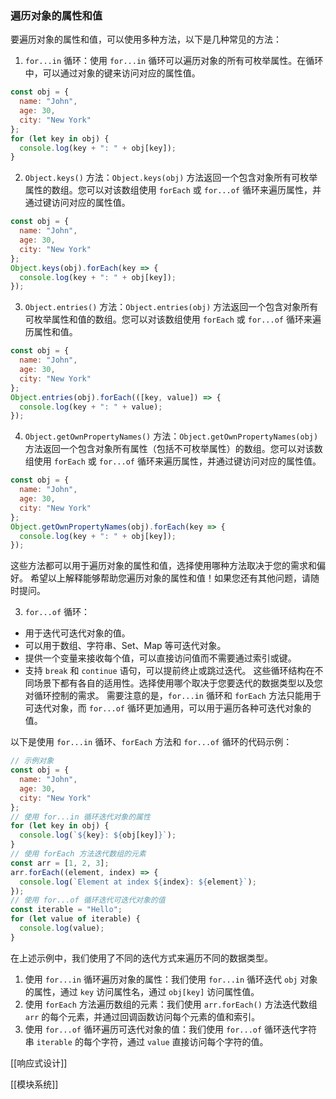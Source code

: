 ### 遍历对象的属性和值
要遍历对象的属性和值，可以使用多种方法，以下是几种常见的方法：
1. `for...in` 循环：使用 `for...in` 循环可以遍历对象的所有可枚举属性。在循环中，可以通过对象的键来访问对应的属性值。
```javascript
const obj = {
  name: "John",
  age: 30,
  city: "New York"
};
for (let key in obj) {
  console.log(key + ": " + obj[key]);
}
```
2. `Object.keys()` 方法：`Object.keys(obj)` 方法返回一个包含对象所有可枚举属性的数组。您可以对该数组使用 `forEach` 或 `for...of` 循环来遍历属性，并通过键访问对应的属性值。
```javascript
const obj = {
  name: "John",
  age: 30,
  city: "New York"
};
Object.keys(obj).forEach(key => {
  console.log(key + ": " + obj[key]);
});
```
3. `Object.entries()` 方法：`Object.entries(obj)` 方法返回一个包含对象所有可枚举属性和值的数组。您可以对该数组使用 `forEach` 或 `for...of` 循环来遍历属性和值。
```javascript
const obj = {
  name: "John",
  age: 30,
  city: "New York"
};
Object.entries(obj).forEach(([key, value]) => {
  console.log(key + ": " + value);
});
```
4. `Object.getOwnPropertyNames()` 方法：`Object.getOwnPropertyNames(obj)` 方法返回一个包含对象所有属性（包括不可枚举属性）的数组。您可以对该数组使用 `forEach` 或 `for...of` 循环来遍历属性，并通过键访问对应的属性值。
```javascript
const obj = {
  name: "John",
  age: 30,
  city: "New York"
};
Object.getOwnPropertyNames(obj).forEach(key => {
  console.log(key + ": " + obj[key]);
});
```
这些方法都可以用于遍历对象的属性和值，选择使用哪种方法取决于您的需求和偏好。
希望以上解释能够帮助您遍历对象的属性和值！如果您还有其他问题，请随时提问。



3. `for...of` 循环：
- 用于迭代可迭代对象的值。
- 可以用于数组、字符串、Set、Map 等可迭代对象。
- 提供一个变量来接收每个值，可以直接访问值而不需要通过索引或键。
- 支持 `break` 和 `continue` 语句，可以提前终止或跳过迭代。
这些循环结构在不同场景下都有各自的适用性。选择使用哪个取决于您要迭代的数据类型以及您对循环控制的需求。
需要注意的是，`for...in` 循环和 `forEach` 方法只能用于可迭代对象，而 `for...of` 循环更加通用，可以用于遍历各种可迭代对象的值。

以下是使用 `for...in` 循环、`forEach` 方法和 `for...of` 循环的代码示例：
```javascript
// 示例对象
const obj = {
  name: "John",
  age: 30,
  city: "New York"
};
// 使用 for...in 循环迭代对象的属性
for (let key in obj) {
  console.log(`${key}: ${obj[key]}`);
}
// 使用 forEach 方法迭代数组的元素
const arr = [1, 2, 3];
arr.forEach((element, index) => {
  console.log(`Element at index ${index}: ${element}`);
});
// 使用 for...of 循环迭代可迭代对象的值
const iterable = "Hello";
for (let value of iterable) {
  console.log(value);
}
```
在上述示例中，我们使用了不同的迭代方式来遍历不同的数据类型。
1. 使用 `for...in` 循环遍历对象的属性：我们使用 `for...in` 循环迭代 `obj` 对象的属性，通过 `key` 访问属性名，通过 `obj[key]` 访问属性值。
2. 使用 `forEach` 方法遍历数组的元素：我们使用 `arr.forEach()` 方法迭代数组 `arr` 的每个元素，并通过回调函数访问每个元素的值和索引。
3. 使用 `for...of` 循环遍历可迭代对象的值：我们使用 `for...of` 循环迭代字符串 `iterable` 的每个字符，通过 `value` 直接访问每个字符的值。

[[响应式设计]]

[[模块系统]]
